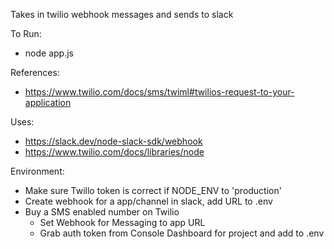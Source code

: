 Takes in twilio webhook messages and sends to slack

To Run:
- node app.js

References:
- https://www.twilio.com/docs/sms/twiml#twilios-request-to-your-application

Uses:
- https://slack.dev/node-slack-sdk/webhook
- https://www.twilio.com/docs/libraries/node

Environment:
- Make sure Twillo token is correct if NODE_ENV to 'production'
- Create webhook for a app/channel in slack, add URL to .env
- Buy a SMS enabled number on Twilio
  - Set Webhook for Messaging to app URL
  - Grab auth token from Console Dashboard for project and add to .env
